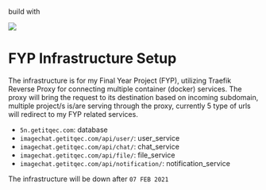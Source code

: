 build with 

[![](https://www.vectorlogo.zone/logos/traefikio/traefikio-ar21.svg)](https://traefik.io/traefik/)


# FYP Infrastructure Setup
The infrastructure is for my Final Year Project (FYP), utilizing Traefik Reverse Proxy for connecting multiple container (docker) services. The proxy will bring the request to its destination based on incoming subdomain, multiple project/s is/are serving through the proxy, currently 5 type of urls will redirect to my FYP related services.

- `5n.getitqec.com`: database
- `imagechat.getitqec.com/api/user/`: user_service
- `imagechat.getitqec.com/api/chat/`: chat_service
- `imagechat.getitqec.com/api/file/`: file_service
- `imagechat.getitqec.com/api/notification/`: notification_service


The infrastructure will be down after `07 FEB 2021`